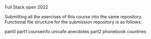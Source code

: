 Full Stack open 2022

Submitting all the exercises of this course into the same repository.
Functional file structure for the submission repository is as follows:

part0
part1
  courseinfo
  unicafe
  anecdotes
part2
  phonebook
  countries
